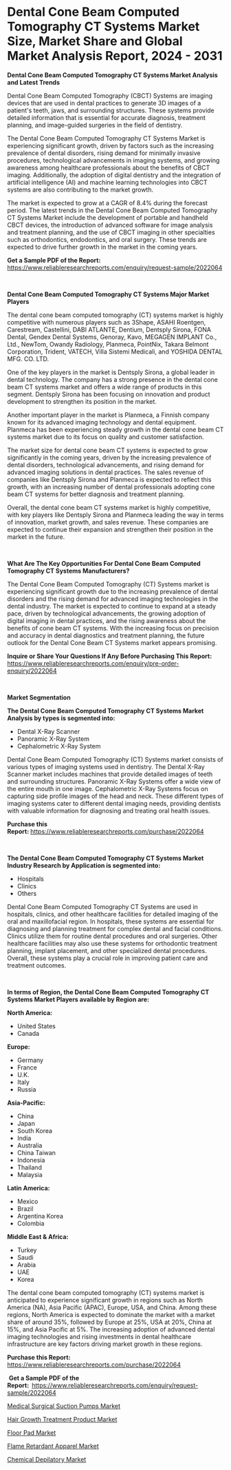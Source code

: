<p><h1>Dental Cone Beam Computed Tomography CT Systems Market Size, Market Share and Global Market Analysis Report, 2024 - 2031</h1></p><p><strong>Dental Cone Beam Computed Tomography CT Systems Market Analysis and Latest Trends</strong></p>
<p><p>Dental Cone Beam Computed Tomography (CBCT) Systems are imaging devices that are used in dental practices to generate 3D images of a patient's teeth, jaws, and surrounding structures. These systems provide detailed information that is essential for accurate diagnosis, treatment planning, and image-guided surgeries in the field of dentistry.</p><p>The Dental Cone Beam Computed Tomography CT Systems Market is experiencing significant growth, driven by factors such as the increasing prevalence of dental disorders, rising demand for minimally invasive procedures, technological advancements in imaging systems, and growing awareness among healthcare professionals about the benefits of CBCT imaging. Additionally, the adoption of digital dentistry and the integration of artificial intelligence (AI) and machine learning technologies into CBCT systems are also contributing to the market growth.</p><p>The market is expected to grow at a CAGR of 8.4% during the forecast period. The latest trends in the Dental Cone Beam Computed Tomography CT Systems Market include the development of portable and handheld CBCT devices, the introduction of advanced software for image analysis and treatment planning, and the use of CBCT imaging in other specialties such as orthodontics, endodontics, and oral surgery. These trends are expected to drive further growth in the market in the coming years.</p></p>
<p><strong>Get a Sample PDF of the Report:&nbsp;</strong> <a href="https://www.reliableresearchreports.com/enquiry/request-sample/2022064">https://www.reliableresearchreports.com/enquiry/request-sample/2022064</a></p>
<p>&nbsp;</p>
<p><strong>Dental Cone Beam Computed Tomography CT Systems Major Market Players</strong></p>
<p><p>The dental cone beam computed tomography (CT) systems market is highly competitive with numerous players such as 3Shape, ASAHI Roentgen, Carestream, Castellini, DABI ATLANTE, Dentium, Dentsply Sirona, FONA Dental, Gendex Dental Systems, Genoray, Kavo, MEGAGEN IMPLANT Co., Ltd., NewTom, Owandy Radiology, Planmeca, PointNix, Takara Belmont Corporation, Trident, VATECH, Villa Sistemi Medicali, and YOSHIDA DENTAL MFG. CO. LTD.</p><p>One of the key players in the market is Dentsply Sirona, a global leader in dental technology. The company has a strong presence in the dental cone beam CT systems market and offers a wide range of products in this segment. Dentsply Sirona has been focusing on innovation and product development to strengthen its position in the market.</p><p>Another important player in the market is Planmeca, a Finnish company known for its advanced imaging technology and dental equipment. Planmeca has been experiencing steady growth in the dental cone beam CT systems market due to its focus on quality and customer satisfaction.</p><p>The market size for dental cone beam CT systems is expected to grow significantly in the coming years, driven by the increasing prevalence of dental disorders, technological advancements, and rising demand for advanced imaging solutions in dental practices. The sales revenue of companies like Dentsply Sirona and Planmeca is expected to reflect this growth, with an increasing number of dental professionals adopting cone beam CT systems for better diagnosis and treatment planning.</p><p>Overall, the dental cone beam CT systems market is highly competitive, with key players like Dentsply Sirona and Planmeca leading the way in terms of innovation, market growth, and sales revenue. These companies are expected to continue their expansion and strengthen their position in the market in the future.</p></p>
<p>&nbsp;</p>
<p><strong>What Are The Key Opportunities For Dental Cone Beam Computed Tomography CT Systems Manufacturers?</strong></p>
<p><p>The Dental Cone Beam Computed Tomography (CT) Systems market is experiencing significant growth due to the increasing prevalence of dental disorders and the rising demand for advanced imaging technologies in the dental industry. The market is expected to continue to expand at a steady pace, driven by technological advancements, the growing adoption of digital imaging in dental practices, and the rising awareness about the benefits of cone beam CT systems. With the increasing focus on precision and accuracy in dental diagnostics and treatment planning, the future outlook for the Dental Cone Beam CT Systems market appears promising.</p></p>
<p><strong>Inquire or Share Your Questions If Any Before Purchasing This Report:</strong> <a href="https://www.reliableresearchreports.com/enquiry/pre-order-enquiry/2022064">https://www.reliableresearchreports.com/enquiry/pre-order-enquiry/2022064</a></p>
<p>&nbsp;</p>
<p><strong>Market Segmentation</strong></p>
<p><strong>The Dental Cone Beam Computed Tomography CT Systems Market Analysis by types is segmented into:</strong></p>
<p><ul><li>Dental X-Ray Scanner</li><li>Panoramic X-Ray System</li><li>Cephalometric X-Ray System</li></ul></p>
<p><p>Dental Cone Beam Computed Tomography (CT) Systems market consists of various types of imaging systems used in dentistry. The Dental X-Ray Scanner market includes machines that provide detailed images of teeth and surrounding structures. Panoramic X-Ray Systems offer a wide view of the entire mouth in one image. Cephalometric X-Ray Systems focus on capturing side profile images of the head and neck. These different types of imaging systems cater to different dental imaging needs, providing dentists with valuable information for diagnosing and treating oral health issues.</p></p>
<p><strong>Purchase this Report:&nbsp;</strong><a href="https://www.reliableresearchreports.com/purchase/2022064">https://www.reliableresearchreports.com/purchase/2022064</a></p>
<p>&nbsp;</p>
<p><strong>The Dental Cone Beam Computed Tomography CT Systems Market Industry Research by Application is segmented into:</strong></p>
<p><ul><li>Hospitals</li><li>Clinics</li><li>Others</li></ul></p>
<p><p>Dental Cone Beam Computed Tomography CT Systems are used in hospitals, clinics, and other healthcare facilities for detailed imaging of the oral and maxillofacial region. In hospitals, these systems are essential for diagnosing and planning treatment for complex dental and facial conditions. Clinics utilize them for routine dental procedures and oral surgeries. Other healthcare facilities may also use these systems for orthodontic treatment planning, implant placement, and other specialized dental procedures. Overall, these systems play a crucial role in improving patient care and treatment outcomes. </p></p>
<p>&nbsp;</p>
<p><strong>In terms of Region, the Dental Cone Beam Computed Tomography CT Systems Market Players available by Region are:</strong></p>
<p>
    <p> <strong> North America: </strong>
        <ul>
            <li>United States</li>
            <li>Canada</li>
        </ul>
        </p> 
    <p> <strong> Europe: </strong>
        <ul>
            <li>Germany</li>
            <li>France</li>
            <li>U.K.</li>
            <li>Italy</li>
            <li>Russia</li>
        </ul>
        </p> 
    <p> <strong> Asia-Pacific: </strong>
        <ul>
            <li>China</li>
            <li>Japan</li>
            <li>South Korea</li>
            <li>India</li>
            <li>Australia</li>
            <li>China Taiwan</li>
            <li>Indonesia</li>
            <li>Thailand</li>
            <li>Malaysia</li>
        </ul>
        </p> 
    <p> <strong> Latin America: </strong>
        <ul>
            <li>Mexico</li>
            <li>Brazil</li>
            <li>Argentina Korea</li>
            <li>Colombia</li>
        </ul>
        </p> 
    <p> <strong> Middle East & Africa: </strong>
        <ul>
            <li>Turkey</li>
            <li>Saudi</li>
            <li>Arabia</li>
            <li>UAE</li>
            <li>Korea</li>
        </ul>
    </p>
    </p>
<p><p>The dental cone beam computed tomography (CT) systems market is anticipated to experience significant growth in regions such as North America (NA), Asia Pacific (APAC), Europe, USA, and China. Among these regions, North America is expected to dominate the market with a market share of around 35%, followed by Europe at 25%, USA at 20%, China at 15%, and Asia Pacific at 5%. The increasing adoption of advanced dental imaging technologies and rising investments in dental healthcare infrastructure are key factors driving market growth in these regions.</p></p>
<p><strong>Purchase this Report: </strong><a href="https://www.reliableresearchreports.com/purchase/2022064">https://www.reliableresearchreports.com/purchase/2022064</a></p>
<p>&nbsp;<strong>Get a Sample PDF of the Report:&nbsp;&nbsp;</strong><a href="https://www.reliableresearchreports.com/enquiry/request-sample/2022064">https://www.reliableresearchreports.com/enquiry/request-sample/2022064</a></p>
<p><strong></strong></p>
<p><p><a href="https://github.com/singletonthaxterkelliehr2df/Market-Research-Report-List-1/blob/main/medical-surgical-suction-pumps-market.md">Medical Surgical Suction Pumps Market</a></p><p><a href="https://fearless-okapi-6c8.notion.site/Hair-Growth-Treatment-Product-Market-Research-Report-Reveals-The-Latest-Trends-And-Opportunities-of--51b1c88270154735bba8552cb9e107c5">Hair Growth Treatment Product Market</a></p><p><a href="https://view.publitas.com/reportprime-1/floor-pad-market-offer-valuable-insights-into-market-size-market-share-market-trends-and-projections-spanning-from-2024-to-2031/">Floor Pad Market</a></p><p><a href="https://view.publitas.com/reportprime-1/flame-retardant-apparel-market-analysis-examines-its-scope-on-growth-opportunities-and-forecasted-trends-spanning-from-2024-to-2031/">Flame Retardant Apparel Market</a></p><p><a href="https://scarlet-rocket-c63.notion.site/Chemical-Depilatory-Market-Challenges-Opportunities-and-Growth-Drivers-and-Major-Market-Players-f-43d479b59c7948d2b57e9120ed601c96">Chemical Depilatory Market</a></p></p>